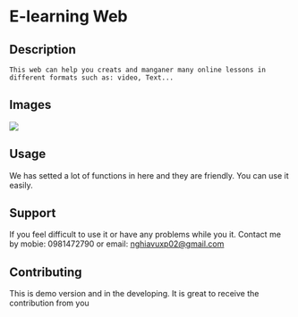 # E-learning Web
## Description
    This web can help you creats and manganer many online lessons in different formats such as: video, Text... 
## Images
   ![](https://commonmark.org/help/images/favicon.png)
## Usage
  We has setted a lot of functions in here and they are friendly. You can use it easily.
## Support
  If you feel difficult to use it or have any problems while you it. Contact me by mobie: 0981472790 or email:  nghiavuxp02@gmail.com
## Contributing
This is demo version and in the developing. It is great to receive the contribution from you
    
